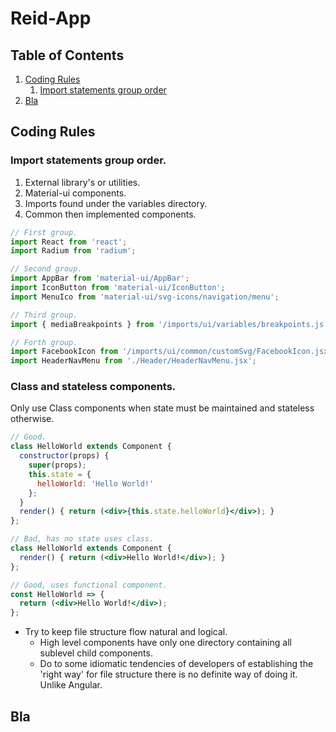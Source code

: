 # Reid-App

## Table of Contents

1. [Coding Rules](#coding-rules)
    1. [Import statements group order](#import-statements-group-order)
2. [Bla](#bla)

## Coding Rules

### Import statements group order.
  1. External library's or utilities.
  2. Material-ui components.
  3. Imports found under the variables directory.
  4. Common then implemented components.
  ```jsx
  // First group.
  import React from 'react';
  import Radium from 'radium';

  // Second group.
  import AppBar from 'material-ui/AppBar';
  import IconButton from 'material-ui/IconButton';
  import MenuIco from 'material-ui/svg-icons/navigation/menu';

  // Third group.
  import { mediaBreakpoints } from '/imports/ui/variables/breakpoints.js';

  // Forth group.
  import FacebookIcon from '/imports/ui/common/customSvg/FacebookIcon.jsx';
  import HeaderNavMenu from './Header/HeaderNavMenu.jsx';
  ```

### Class and stateless components.
Only use Class components when state must be maintained and stateless otherwise.
  ```jsx
  // Good.
  class HelloWorld extends Component {
    constructor(props) {
      super(props);
      this.state = {
        helloWorld: 'Hello World!' 
      };
    }
    render() { return (<div>{this.state.helloWorld}</div>); }
  };

  // Bad, has no state uses class.
  class HelloWorld extends Component {
    render() { return (<div>Hello World!</div>); }
  };

  // Good, uses functional component.
  const HelloWorld => {
    return (<div>Hello World!</div>);
  };
  ```


  - Try to keep file structure flow natural and logical.
    - High level components have only one directory containing all sublevel child components.
    - Do to some idiomatic tendencies of developers of establishing the 'right way' for file structure there is no definite way of doing it.  Unlike Angular.
## Bla
